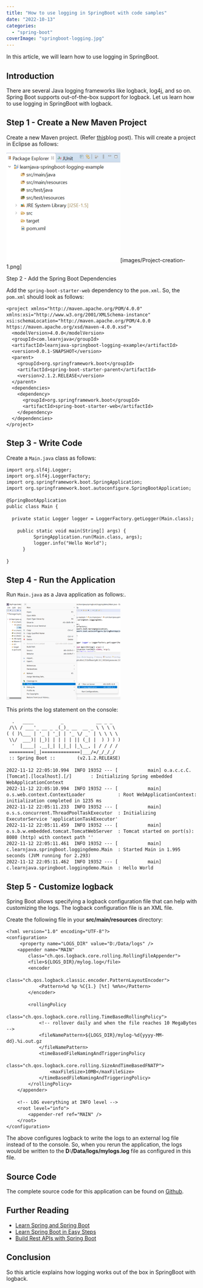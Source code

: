 ```yaml
---
title: "How to use logging in SpringBoot with code samples"
date: "2022-10-13"
categories: 
  - "spring-boot"
coverImage: "springboot-logging.jpg"
---
```


In this article, we will learn how to use logging in SpringBoot.

## Introduction

There are several Java logging frameworks like logback, log4j, and so on. Spring Boot supports out-of-the-box support for logback. Let us learn how to use logging in SpringBoot with logback.

## Step 1 - Create a New Maven Project

Create a new Maven project. (Refer [this](https://learnjava.co.in/how-to-create-a-maven-project-in-eclipse/)blog post). This will create a project in Eclipse as follows:

![](images/Project-creation-1-300x288.png)[images/Project-creation-1.png]

Step 2 - Add the Spring Boot Dependencies

Add the `spring-boot-starter-web` dependency to the `pom.xml`. So, the `pom.xml` should look as follows:

```
<project xmlns="http://maven.apache.org/POM/4.0.0" xmlns:xsi="http://www.w3.org/2001/XMLSchema-instance" xsi:schemaLocation="http://maven.apache.org/POM/4.0.0 https://maven.apache.org/xsd/maven-4.0.0.xsd">
  <modelVersion>4.0.0</modelVersion>
  <groupId>com.learnjava</groupId>
  <artifactId>learnjava-springboot-logging-example</artifactId>
  <version>0.0.1-SNAPSHOT</version>
  <parent>
    <groupId>org.springframework.boot</groupId>
    <artifactId>spring-boot-starter-parent</artifactId>
    <version>2.1.2.RELEASE</version>
  </parent>
  <dependencies>
    <dependency>
      <groupId>org.springframework.boot</groupId>
      <artifactId>spring-boot-starter-web</artifactId>
    </dependency>
  </dependencies>  
</project>
```

## Step 3 - Write Code

Create a `Main.java` class as follows:

```
import org.slf4j.Logger;
import org.slf4j.LoggerFactory;
import org.springframework.boot.SpringApplication;
import org.springframework.boot.autoconfigure.SpringBootApplication;

@SpringBootApplication
public class Main {
  
  private static Logger logger = LoggerFactory.getLogger(Main.class);

    public static void main(String[] args) {
          SpringApplication.run(Main.class, args);
          logger.info("Hello World");
      }

}
```

## Step 4 - Run the Application

Run `Main.java` as a Java application as follows:.

[![Run Main](images/Run-main-300x254.png)](images/Run-main.png)

This prints the log statement on the console:

```
  .   ____          _            __ _ _
 /\\ / ___'_ __ _ _(_)_ __  __ _ \ \ \ \
( ( )\___ | '_ | '_| | '_ \/ _` | \ \ \ \
 \\/  ___)| |_)| | | | | || (_| |  ) ) ) )
  '  |____| .__|_| |_|_| |_\__, | / / / /
 =========|_|==============|___/=/_/_/_/
 :: Spring Boot ::        (v2.1.2.RELEASE)

2022-11-12 22:05:10.994  INFO 19352 --- [           main] o.a.c.c.C.[Tomcat].[localhost].[/]       : Initializing Spring embedded WebApplicationContext
2022-11-12 22:05:10.994  INFO 19352 --- [           main] o.s.web.context.ContextLoader            : Root WebApplicationContext: initialization completed in 1235 ms
2022-11-12 22:05:11.233  INFO 19352 --- [           main] o.s.s.concurrent.ThreadPoolTaskExecutor  : Initializing ExecutorService 'applicationTaskExecutor'
2022-11-12 22:05:11.459  INFO 19352 --- [           main] o.s.b.w.embedded.tomcat.TomcatWebServer  : Tomcat started on port(s): 8080 (http) with context path ''
2022-11-12 22:05:11.461  INFO 19352 --- [           main] c.learnjava.springboot.loggingdemo.Main  : Started Main in 1.995 seconds (JVM running for 2.293)
2022-11-12 22:05:11.462  INFO 19352 --- [           main] c.learnjava.springboot.loggingdemo.Main  : Hello World
```

## Step 5 - Customize logback

Spring Boot allows specifying a logback configuration file that can help with customizing the logs. The logback configuration file is an XML file.

Create the following file in your **src/main/resources** directory:

```
<?xml version="1.0" encoding="UTF-8"?>
<configuration>
     <property name="LOGS_DIR" value="D:/Data/logs" />
    <appender name="MAIN"
        class="ch.qos.logback.core.rolling.RollingFileAppender">
        <file>${LOGS_DIR}/mylog.log</file>
        <encoder
            class="ch.qos.logback.classic.encoder.PatternLayoutEncoder">
            <Pattern>%d %p %C{1.} [%t] %m%n</Pattern>
        </encoder>

        <rollingPolicy
            class="ch.qos.logback.core.rolling.TimeBasedRollingPolicy">
            <!-- rollover daily and when the file reaches 10 MegaBytes -->
            <fileNamePattern>${LOGS_DIR}/mylog-%d{yyyy-MM-dd}.%i.out.gz
            </fileNamePattern>
            <timeBasedFileNamingAndTriggeringPolicy
                class="ch.qos.logback.core.rolling.SizeAndTimeBasedFNATP">
                <maxFileSize>10MB</maxFileSize>
            </timeBasedFileNamingAndTriggeringPolicy>
        </rollingPolicy>
    </appender>
    
    <!-- LOG everything at INFO level -->
    <root level="info">
        <appender-ref ref="MAIN" />
    </root>
</configuration>
```

The above configures logback to write the logs to an external log file instead of to the console. So, when you rerun the application, the logs would be written to the **D:/Data/logs/mylogs.log** file as configured in this file.

## Source Code

The complete source code for this application can be found on [Github](https://github.com/learnjavawithreshma/learnjava-springboot-logging-example).

## Further Reading

- [Learn Spring and Spring Boot](https://click.linksynergy.com/deeplink?id=MnzIZAZNE5Y&mid=39197&murl=https%3A%2F%2Fwww.udemy.com%2Fcourse%2Fspring-springboot-jpa-hibernate-zero-to-master%2F)
- [Learn Spring Boot in Easy Steps](https://click.linksynergy.com/deeplink?id=MnzIZAZNE5Y&mid=39197&murl=https%3A%2F%2Fwww.udemy.com%2Fcourse%2Fspring-boot-tutorial-for-beginners%2F)
- [Build Rest APIs with Spring Boot](https://click.linksynergy.com/deeplink?id=MnzIZAZNE5Y&mid=39197&murl=https%3A%2F%2Fwww.udemy.com%2Fcourse%2Fbuilding-real-time-rest-apis-with-spring-boot%2F)

## Conclusion

So this article explains how logging works out of the box in SpringBoot with logback.
